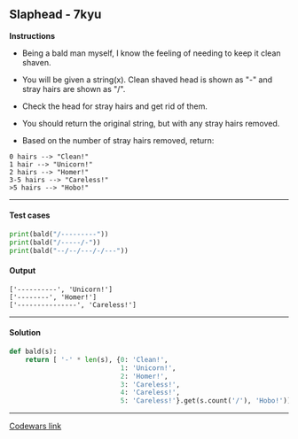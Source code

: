 ## Slaphead - 7kyu

**Instructions**

- Being a bald man myself, I know the feeling of needing to keep it clean shaven. 

- You will be given a string(x). Clean shaved head is shown as "-" and stray hairs are shown as "/". 

- Check the head for stray hairs and get rid of them.

- You should return the original string, but with any stray hairs removed. 

- Based on the number of stray hairs removed, return: 

```
0 hairs --> "Clean!"
1 hair --> "Unicorn!"
2 hairs --> "Homer!"
3-5 hairs --> "Careless!"
>5 hairs --> "Hobo!"
```

---

#### Test cases

```python
print(bald("/---------"))
print(bald("/-----/-"))
print(bald("--/--/---/-/---"))
```

#### Output 

```
['----------', 'Unicorn!']
['--------', 'Homer!']
['---------------', 'Careless!']
```

---

#### Solution

```python
def bald(s):
    return [ '-' * len(s), {0: 'Clean!',
                            1: 'Unicorn!',
                            2: 'Homer!',
                            3: 'Careless!',
                            4: 'Careless!',
                            5: 'Careless!'}.get(s.count('/'), 'Hobo!')]
```

---

[Codewars link](https://www.codewars.com/kata/57efab9acba9daa4d1000b30)
